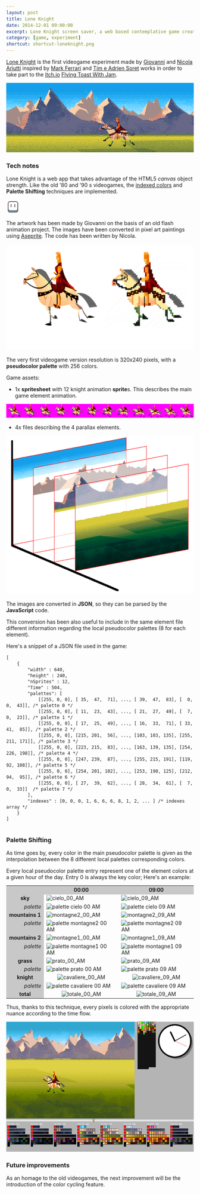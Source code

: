 ```yaml
---
layout: post
title: Lone Knight
date: 2014-12-01 09:00:00
excerpt: Lone Knight screen saver, a web based contemplative game created by two brothers.
category: [game, experiment]
shortcut: shortcut-loneknight.png
---
```


[Lone Knight](http://limulo.itch.io/lone-knight) is the first videogame experiment made by [Giovanni](https://www.facebook.com/pages/Art-of-Giovanni-Ariutti/442721242537449?fref=ts) and [Nicola Ariutti](http://www.limulo.net) inspired by [Mark Ferrari](http://markferrari.com/art/8bit-game-art/) and [Tim e Adrien Soret](http://timsoret.itch.io/the-last-night) works in order to take part to the [itch.io](http://itch.io) [Flying Toast With Jam](http://itch.io/jam/flying-toast-with-jam).

    

![screen shot](/assets/images/lone-knight-focus/copertina-utente-loneknight-640_236.png)

    
### Tech notes

Lone Knight is a web app that takes advantage of the HTML5 _canvas_ object strength. Like the old '80 and '90 s videogames, the [indexed colors](#) and **Palette Shifting** techniques are implemented.
    
    
![aseprite](/assets/images/lone-knight-focus/aseprite-logo.png)

The artwork has been made by Giovanni on the basis of an old flash animation project. The images have been converted in pixel art paintings using [Aseprite](http://www.aseprite.org/). The code has been written by Nicola.
    

![comparison](/assets/images/lone-knight-focus/cavaliere.gif)

The very first videogame version resolution is 320x240 pixels, with a **pseudocolor palette** with 256 colors.
    
Game assets:

* 1x **spritesheet** with 12 knight animation **sprite**s. This describes the main game element animation.


![spritesheet](/assets/images/lone-knight-focus/spritesheet.png)

* 4x files describing the 4 parallax elements.
    
![parallax](/assets/images/lone-knight-focus/schema-parallasse.png)

The images are converted in **JSON**, so they can be parsed by the **JavaScript** code.

 This conversion has been also useful to include in the same element file different information regarding the local pseudocolor palettes (8 for each element).

    
Here's a snippet of a JSON file used in the game:

    
```   
[
    {
        "width" : 640,
        "height" : 240,
        "nSprites" : 12,
        "Time" : 504,
        "palettes": [
            [[255, 0, 0], [ 35,  47,  71], ..., [ 39,  47,  83], [  0,   0,  43]], /* palette 0 */
            [[255, 0, 0], [ 11,  23,  43], ..., [ 21,  27,  49], [  7,   0,  23]], /* palette 1 */
            [[255, 0, 0], [ 17,  25,  49], ..., [ 16,  33,  71], [ 33,  41,  85]], /* palette 2 */
            [[255, 0, 0], [215, 201,  56], ..., [103, 103, 135], [255, 211, 171]], /* palette 3 */
            [[255, 0, 0], [223, 215,  83], ..., [163, 139, 135], [254, 226, 198]], /* palette 4 */
            [[255, 0, 0], [247, 239,  87], ..., [255, 215, 191], [119,  92, 108]], /* palette 5 */
            [[255, 0, 0], [254, 201, 102], ..., [253, 190, 125], [212,  94,  95]], /* palette 6 */
            [[255, 0, 0], [ 27,  39,  62], ..., [ 28,  34,  61], [  7,   0,  33]]  /* palette 7 */
        ],
        "indexes" : [0, 0, 0, 1, 6, 6, 6, 8, 1, 2, ... ] /* indexes array */
    }
]
        
```

### Palette Shifting

As time goes by, every color in the main pseudocolor palette is given as the interpolation between the 8 different local palettes corresponding colors.
    
Every local pseudocolor palette entry represent one of the element colors at a given hour of the day. Entry 0 is always the key color; Here's an example:    


<table class="dati" style="width: 100%; ">
<tr>
    <td style="width: 20%; text-align: center; vertical-align: middle; background-color: rgb(200, 200, 200);"></td>
    <td style="width: 40%; text-align: center; vertical-align: middle; background-color: rgb(200, 200, 200);"><b>00:00</b></td>
    <td style="width: 40%; text-align: center; vertical-align: middle; background-color: rgb(200, 200, 200);"><b>09:00</b></td>
</tr>
<tr>
    <td style="width: 12%; text-align: center; vertical-align: middle; background-color: rgb(200, 200, 200);"><b>sky</b></td>
    <td style="width: 40%; "><img src="http://www.limulo.net/images/lone-knight-focus/cielo_0_AM.png" alt="cielo_00_AM" style="width: 100%;" /></td>
    <td style="width: 40%; "><img src="http://www.limulo.net/images/lone-knight-focus/cielo_9_AM.png" alt="cielo_09_AM" style="width: 100%;" /></td>
</tr>
    
<tr>
    <td style="width: 12%; text-align: right; vertical-align: top; background-color: rgb(200, 200, 200);"><i>palette</i></td>
    <td style="width: 40%; "><img src="http://www.limulo.net/images/lone-knight-focus/palette-0-cielo.png" alt="palette cielo 00 AM" style="width: 100%;" /></td>
    <td style="width: 40%; "><img src="http://www.limulo.net/images/lone-knight-focus/palette-9-cielo.png" alt="palette cielo 09 AM" style="width: 100%;" /></td>
</tr>
        
 <tr>
    <td style="width: 12%; text-align: center; vertical-align: middle; background-color: rgb(200, 200, 200);"><b>mountains 1</b></td>
    <td style="width: 40%; "><img src="http://www.limulo.net/images/lone-knight-focus/montagne2_0_AM.png" alt="montagne2_00_AM" style="width: 100%;" /></td>
    <td style="width: 40%; "><img src="http://www.limulo.net/images/lone-knight-focus/montagne2_9_AM.png" alt="montagne2_09_AM" style="width: 100%;" /></td>
</tr>
    
<tr>
    <td style="width: 12%; text-align: right; vertical-align: top; background-color: rgb(200, 200, 200);"><i>palette</i></td>
    <td style="width: 40%; "><img src="http://www.limulo.net/images/lone-knight-focus/palette-0-montagne-dietro.png" alt="palette montagne2 00 AM" style="width: 100%;" /></td>
    <td style="width: 40%; "><img src="http://www.limulo.net/images/lone-knight-focus/palette-9-montagne-dietro.png" alt="palette montagne2 09 AM" style="width: 100%;" /></td>
</tr>
    
<tr>
    <td style="width: 12%; text-align: center; vertical-align: middle; background-color: rgb(200, 200, 200);"><b>mountains 2</b></td>
       <td style="width: 40%; "><img src="http://www.limulo.net/images/lone-knight-focus/montagne1_0_AM.png" alt="montagne1_00_AM" style="width: 100%;" /></td>
    <td style="width: 40%; "><img src="http://www.limulo.net/images/lone-knight-focus/montagne1_9_AM.png" alt="montagne1_09_AM" style="width: 100%;" /></td>
</tr>
    
<tr>
    <td style="width: 12%; text-align: right; vertical-align: top; background-color: rgb(200, 200, 200);"><i>palette</i></td>
    <td style="width: 40%; "><img src="http://www.limulo.net/images/lone-knight-focus/palette-0-montagne-davanti.png" alt="palette montagne1 00 AM" style="width: 100%;" /></td>
    <td style="width: 40%; "><img src="http://www.limulo.net/images/lone-knight-focus/palette-9-montagne-davanti.png" alt="palette montagne1 09 AM" style="width: 100%;" /></td>
</tr>
    
    
<tr>
    <td style="width: 12%; text-align: center; vertical-align: middle; background-color: rgb(200, 200, 200);"><b>grass</b></td>
     <td style="width: 40%; "><img src="http://www.limulo.net/images/lone-knight-focus/prato_0_AM.png" alt="prato_00_AM" style="width: 100%;" /></td>
     <td style="width: 40%; "><img src="http://www.limulo.net/images/lone-knight-focus/prato_9_AM.png" alt="prato_09_AM" style="width: 100%;" /></td>
</tr>
    
<tr>
    <td style="width: 12%; text-align: right; vertical-align: top; background-color: rgb(200, 200, 200);"><i>palette</i></td>
    <td style="width: 40%; "><img src="http://www.limulo.net/images/lone-knight-focus/palette-0-prato.png" alt="palette prato 00 AM" style="width: 100%;" /></td>
    <td style="width: 40%; "><img src="http://www.limulo.net/images/lone-knight-focus/palette-9-prato.png" alt="palette prato 09 AM" style="width: 100%;" /></td>
</tr>
    
<tr>
    <td style="width: 12%; text-align: center; vertical-align: middle; background-color: rgb(200, 200, 200);"><b>knight</b></td>
    <td style="width: 40%; text-align: center;"><img src="http://www.limulo.net/images/lone-knight-focus/cavaliere_0_AM.png" alt="cavaliere_00_AM" /></td>
    <td style="width: 40%; text-align: center;"><img src="http://www.limulo.net/images/lone-knight-focus/cavaliere_9_AM.png" alt="cavaliere_09_AM" /></td>
    </tr>
    
<tr>
    <td style="width: 12%; text-align: right; vertical-align: top; background-color: rgb(200, 200, 200);"><i>palette</i></td>
    <td style="width: 40%; "><img src="http://www.limulo.net/images/lone-knight-focus/palette-0-cavaliere.png" alt="palette cavaliere 00 AM" style="width: 100%;" /></td>
    <td style="width: 40%; "><img src="http://www.limulo.net/images/lone-knight-focus/palette-9-cavaliere.png" alt="palette cavaliere 09 AM" style="width: 100%;" /></td>
 </tr>
    
<tr>
    <td style="width: 12%; text-align: center; vertical-align: middle; background-color: rgb(200, 200, 200);"><b>total</b></td>
    <td style="width: 40%; text-align: center;"><img src="http://www.limulo.net/images/lone-knight-focus/totale_0_AM.png" alt="totale_00_AM" style="width: 100%;" /></td>
    <td style="width: 40%; text-align: center;"><img src="http://www.limulo.net/images/lone-knight-focus/totale_9_AM.png" alt="totale_09_AM" style="width: 100%;" /></td>
</tr>
    
</table>
    
Thus, thanks to this technique, every pixels is colored with the appropriate nuance according to the time flow.
   
    
![](/assets/images/lone-knight-focus/processing-debug.png)

### Future improvements

As an homage to the old videogames, the next improvement will be the introduction of the color cycling feature.